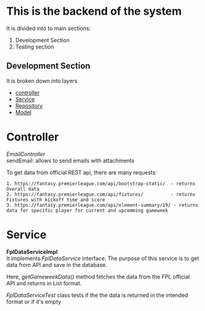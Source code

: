 # This is the backend of the system
It is divided into to main sections:
1. Development Section
2. Testing section

## Development Section
It is broken down into layers

- [controller](#Controllers)
- [Service](#Service)
- [Repository](#Repository)
- [Model](#model)


# Controller
*EmailController* \
sendEmail: allows to send emails with attachments

To get data from official REST api, there are many requests:
```
1. https://fantasy.premierleague.com/api/bootstrap-static/  - returns Overall data
2. https://fantasy.premierleague.com/api/fixtures/          - returns Fixtures with kickoff time and score
3. https://fantasy.premierleague.com/api/element-summary/19/ - returns data for specific player for current and upcomming gameweek
```

# Service

**FplDataServiceImpl**\
It implements *FplDataService* interface. The purpose of this service is to get data from API and save in the database.

Here, *getGameweekData()* method fetches the data from the FPL official API and returns in List<Gameweek> format.

*FplDataServiceTest* class tests if the the data is returned in the intended format or if it's empty

